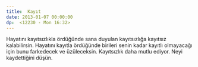 ```yaml
---
title:  Kayıt
date: 2013-01-07 00:00:00
dp:  <12230 - Mon 16:32>
---
```



Hayatını kayıtsızlıkla ördüğünde sana duyulan kayıtsızlığa kayıtsız
kalabilirsin. Hayatını kayıtla ördüğünde birileri senin kadar kayıtlı
olmayacağı için bunu farkedecek ve üzüleceksin. Kayıtsızlık daha mutlu
ediyor. Neyi kaydettiğini düşün. 


